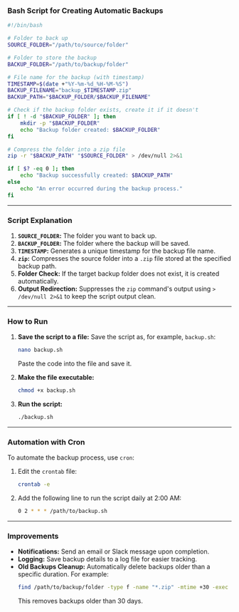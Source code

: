 ### **Bash Script for Creating Automatic Backups**

```bash
#!/bin/bash

# Folder to back up
SOURCE_FOLDER="/path/to/source/folder"

# Folder to store the backup
BACKUP_FOLDER="/path/to/backup/folder"

# File name for the backup (with timestamp)
TIMESTAMP=$(date +"%Y-%m-%d_%H-%M-%S")
BACKUP_FILENAME="backup_$TIMESTAMP.zip"
BACKUP_PATH="$BACKUP_FOLDER/$BACKUP_FILENAME"

# Check if the backup folder exists, create it if it doesn't
if [ ! -d "$BACKUP_FOLDER" ]; then
    mkdir -p "$BACKUP_FOLDER"
    echo "Backup folder created: $BACKUP_FOLDER"
fi

# Compress the folder into a zip file
zip -r "$BACKUP_PATH" "$SOURCE_FOLDER" > /dev/null 2>&1

if [ $? -eq 0 ]; then
    echo "Backup successfully created: $BACKUP_PATH"
else
    echo "An error occurred during the backup process."
fi
```

---

### **Script Explanation**
1. **`SOURCE_FOLDER`:** The folder you want to back up.
2. **`BACKUP_FOLDER`:** The folder where the backup will be saved.
3. **`TIMESTAMP`:** Generates a unique timestamp for the backup file name.
4. **`zip`:** Compresses the source folder into a `.zip` file stored at the specified backup path.
5. **Folder Check:** If the target backup folder does not exist, it is created automatically.
6. **Output Redirection:** Suppresses the `zip` command's output using `> /dev/null 2>&1` to keep the script output clean.

---

### **How to Run**
1. **Save the script to a file:**
   Save the script as, for example, `backup.sh`:
   ```bash
   nano backup.sh
   ```
   Paste the code into the file and save it.

2. **Make the file executable:**
   ```bash
   chmod +x backup.sh
   ```

3. **Run the script:**
   ```bash
   ./backup.sh
   ```

---

### **Automation with Cron**
To automate the backup process, use `cron`:

1. Edit the `crontab` file:
   ```bash
   crontab -e
   ```

2. Add the following line to run the script daily at 2:00 AM:
   ```bash
   0 2 * * * /path/to/backup.sh
   ```

---

### **Improvements**
- **Notifications:** Send an email or Slack message upon completion.
- **Logging:** Save backup details to a log file for easier tracking.
- **Old Backups Cleanup:** Automatically delete backups older than a specific duration. For example:
  ```bash
  find /path/to/backup/folder -type f -name "*.zip" -mtime +30 -exec rm {} \;
  ```
  This removes backups older than 30 days.
